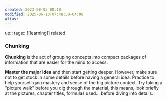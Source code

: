```yaml
---
created: 2023-08-05 08:18
modified: 2025-06-13T07:48:50-04:00
alias: 
---
```

up::
tags:: [[learning]]
related:
### Chunking

**Chunking** is the act of grouping concepts into compact packages of information that are easier for the mind to access.

**Master the major idea** and then start getting deeper. However, make sure not to get stuck in some details before having a general idea. Practice to help yourself gain mastery and sense of the big picture context. Try taking a "picture walk" before you dig through the material, this means, look briefly at the pictures, chapter titles, formulas used… before diving into details.

